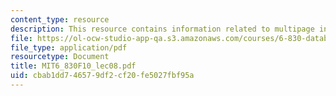```yaml
---
content_type: resource
description: This resource contains information related to multipage interactions.
file: https://ol-ocw-studio-app-qa.s3.amazonaws.com/courses/6-830-database-systems-fall-2010/cbab1dd746579df2cf20fe5027fbf95a_MIT6_830F10_lec07b.pdf
file_type: application/pdf
resourcetype: Document
title: MIT6_830F10_lec08.pdf
uid: cbab1dd7-4657-9df2-cf20-fe5027fbf95a
---
```

